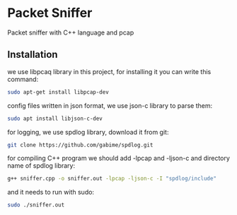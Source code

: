 # Packet Sniffer
Packet sniffer with C++ language and pcap

## Installation

we use libpcaq library in this project, for installing it you can write this command:
```bash
sudo apt-get install libpcap-dev
```

config files written in json format, we use json-c library to parse them:
```bash
sudo apt install libjson-c-dev
```

for logging, we use spdlog library, download it from git:
```bash
git clone https://github.com/gabime/spdlog.git
```

for compiling C++ program we should add -lpcap and -ljson-c and directory name of spdlog library:
```bash
g++ sniffer.cpp -o sniffer.out -lpcap -ljson-c -I "spdlog/include"
````

and it needs to run with sudo:
```bash
sudo ./sniffer.out
````